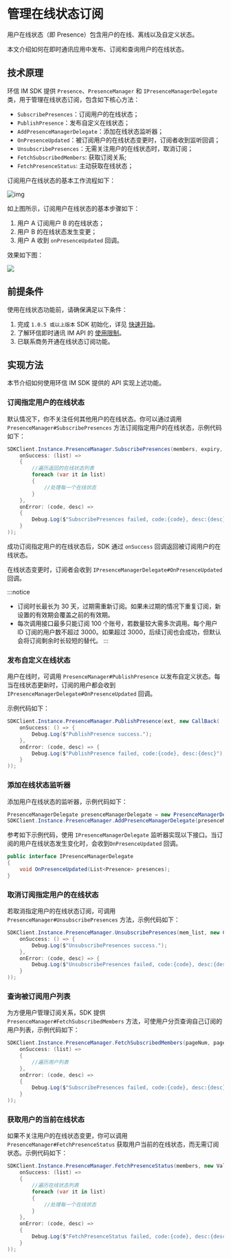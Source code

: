 # 管理在线状态订阅

<Toc />

用户在线状态（即 Presence）包含用户的在线、离线以及自定义状态。

本文介绍如何在即时通讯应用中发布、订阅和查询用户的在线状态。

## 技术原理

环信 IM SDK 提供 `Presence`、`PresenceManager` 和 `IPresenceManagerDelegate` 类，用于管理在线状态订阅，包含如下核心方法：

- `SubscribePresences`：订阅用户的在线状态；
- `PublishPresence`：发布自定义在线状态；
- `AddPresenceManagerDelegate`：添加在线状态监听器；
- `OnPresenceUpdated`：被订阅用户的在线状态变更时，订阅者收到监听回调；
- `UnsubscribePresences`：无需关注用户的在线状态时，取消订阅；
- `FetchSubscribedMembers`: 获取订阅关系;
- `FetchPresenceStatus`: 主动获取在线状态；

订阅用户在线状态的基本工作流程如下：

![img](@static/images/android/presence.png)

如上图所示，订阅用户在线状态的基本步骤如下：

1. 用户 A 订阅用户 B 的在线状态；
2. 用户 B 的在线状态发生变更；
3. 用户 A 收到 `onPresenceUpdated` 回调。

效果如下图：

![](@static/images/windows/status.png)

## 前提条件

使用在线状态功能前，请确保满足以下条件：

1. 完成 `1.0.5 或以上版本` SDK 初始化，详见 [快速开始](quickstart.html)。
2. 了解环信即时通讯 IM API 的 [使用限制](/product/limitation.html)。
3. 已联系商务开通在线状态订阅功能。

## 实现方法

本节介绍如何使用环信 IM SDK 提供的 API 实现上述功能。

### 订阅指定用户的在线状态

默认情况下，你不关注任何其他用户的在线状态。你可以通过调用 `PresenceManager#SubscribePresences` 方法订阅指定用户的在线状态，示例代码如下：

```csharp
SDKClient.Instance.PresenceManager.SubscribePresences(members, expiry, new ValueCallBack<List<Presence>>(
    onSuccess: (list) =>
    {
        //遍历返回的在线状态列表
        foreach (var it in list)
        {
            //处理每一个在线状态
        }
    },
    onError: (code, desc) =>
    {
        Debug.Log($"SubscribePresences failed, code:{code}, desc:{desc}");
    }
));
```

成功订阅指定用户的在线状态后，SDK 通过 `onSuccess` 回调返回被订阅用户的在线状态。

在线状态变更时，订阅者会收到 `IPresenceManagerDelegate#OnPresenceUpdated` 回调。

:::notice

- 订阅时长最长为 30 天，过期需重新订阅。如果未过期的情况下重复订阅，新设置的有效期会覆盖之前的有效期。
- 每次调用接口最多只能订阅 100 个账号，若数量较大需多次调用。每个用户 ID 订阅的用户数不超过 3000。如果超过 3000，后续订阅也会成功，但默认会将订阅剩余时长较短的替代。
  :::

### 发布自定义在线状态

用户在线时，可调用 `PresenceManager#PublishPresence` 以发布自定义状态。每当在线状态更新时，订阅的用户都会收到 `IPresenceManagerDelegate#OnPresenceUpdated` 回调。

示例代码如下：

```csharp
SDKClient.Instance.PresenceManager.PublishPresence(ext, new CallBack(
    onSuccess: () => {
        Debug.Log($"PublishPresence success.");
    },
    onError: (code, desc) => {
        Debug.Log($"PublishPresence failed, code:{code}, desc:{desc}");
    }
));
```

### 添加在线状态监听器

添加用户在线状态的监听器，示例代码如下：

```csharp
PresenceManagerDelegate presenceManagerDelegate = new PresenceManagerDelegate();
SDKClient.Instance.PresenceManager.AddPresenceManagerDelegate(presenceManagerDelegate);
```

参考如下示例代码，使用 `IPresenceManagerDelegate` 监听器实现以下接口。当订阅的用户在线状态发生变化时，会收到`OnPresenceUpdated` 回调。

```csharp
public interface IPresenceManagerDelegate
{
    void OnPresenceUpdated(List<Presence> presences);
}
```

### 取消订阅指定用户的在线状态

若取消指定用户的在线状态订阅，可调用 `PresenceManager#UnsubscribePresences` 方法，示例代码如下：

```csharp
SDKClient.Instance.PresenceManager.UnsubscribePresences(mem_list, new CallBack(
    onSuccess: () => {
        Debug.Log($"UnsubscribePresences success.");
    },
    onError: (code, desc) => {
        Debug.Log($"UnsubscribePresences failed, code:{code}, desc:{desc}");
    }
));
```

### 查询被订阅用户列表

为方便用户管理订阅关系，SDK 提供 `PresenceManager#FetchSubscribedMembers` 方法，可使用户分页查询自己订阅的用户列表，示例代码如下：

```csharp
SDKClient.Instance.PresenceManager.FetchSubscribedMembers(pageNum, pageSize, new ValueCallBack<List<string>>(
    onSuccess: (list) =>
    {
        //遍历用户列表
    },
    onError: (code, desc) =>
    {
        Debug.Log($"SubscribePresences failed, code:{code}, desc:{desc}");
    }
));
```

### 获取用户的当前在线状态

如果不关注用户的在线状态变更，你可以调用 `PresenceManager#FetchPresenceStatus` 获取用户当前的在线状态，而无需订阅状态。示例代码如下：

```csharp
SDKClient.Instance.PresenceManager.FetchPresenceStatus(members, new ValueCallBack<List<Presence>>(
    onSuccess: (list) =>
    {
        //遍历在线状态列表
        foreach (var it in list)
        {
            //处理每一个在线状态
        }
    },
    onError: (code, desc) =>
    {
        Debug.Log($"FetchPresenceStatus failed, code:{code}, desc:{desc}");
    }
));
```